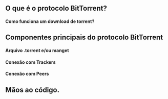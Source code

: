## O que é o protocolo BitTorrent?

#### Como funciona um download de torrent?
## Componentes principais do protocolo BitTorrent
#### Arquivo .torrent e/ou manget
#### Conexão com Trackers

#### Conexão com Peers

## Mãos ao código. 

